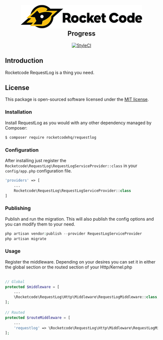 <h2 align="center">
   <img src="https://raw.githubusercontent.com/RocketCodeHQ/logos/master/rc-logo.png"><br>Progress
</h2>

<p align="center">
    <a href="https://styleci.io/repos/92856894">
        <img src="https://styleci.io/repos/98772557/shield?branch=master" alt="StyleCI">
    </a>
</p>

## Introduction
Rocketcode RequestLog is a thing you need.

## License
This package is open-sourced software licensed under the [MIT license](http://opensource.org/licenses/MIT).

### Installation
Install RequestLog as you would with any other dependency managed by Composer:

```bash
$ composer require rocketcodehq/requestlog
```

### Configuration
After installing just register the ```Rocketcode\RequestLog\RequestLogServiceProvider::class``` in your `config/app.php` configuration file.  

```php
'providers' => [
    ...
    Rocketcode\RequestLog\RequestLogServiceProvider::class
]
```

### Publishing 
Publish and run the migration.  This will also publish the config options
and you can modify them to your need.
```php
php artisan vendor:publish --provider RequestLogServiceProvider
php artisan migrate
```

### Usage
Register the middleware.  Depending on your desires you can set it in either
the global section or the routed section of your Http/Kernel.php
```php

// Global
protected $middleware = [
    ...
	\Rocketcode\RequestLog\Http\Middleware\RequestLogMiddleware::class,
];

// Routed
protected $routeMiddleware = [
    ...
    'requestlog' => \Rocketcode\RequestLog\Http\Middleware\RequestLogMiddleware::class,
];

```